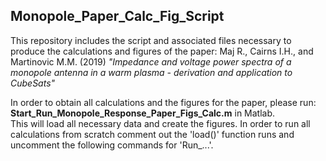 ## Monopole_Paper_Calc_Fig_Script
This repository includes the script and associated files necessary to produce the calculations and figures of the paper: Maj R., Cairns I.H., and Martinovic M.M. (2019) _"Impedance and voltage power spectra of a monopole antenna in a warm plasma - derivation and application to CubeSats"_ 

In order to obtain all calculations and the figures for the paper, please run:
**Start_Run_Monopole_Response_Paper_Figs_Calc.m**
in Matlab. <br>
This will load all necessary data and create the figures. In order to run all calculations from scratch comment out the 'load()' function runs and uncomment the following commands for 'Run_...'. 

